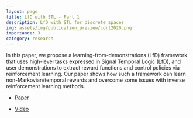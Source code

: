```yaml
---
layout: page
title: LfD with STL - Part 1
description: LfD with STL for discrete spaces
img: assets/img/publication_preview/corl2020.png
importance: 3
category: research
---
```


In this paper, we propose a learning-from-demonstrations (LfD) framework that uses high-level tasks expressed in Signal Temporal Logic (LfD), and user demonstrations to extract reward functions and control policies via reinforcement learning. Our paper shows how such a framework can learn non-Markovian/temporal rewards and overcome some issues with inverse reinforcement learning methods.

- [Paper](https://proceedings.mlr.press/v155/puranic21a.html)

- [Video](https://corlconf.github.io/corl2020/paper_498/)
